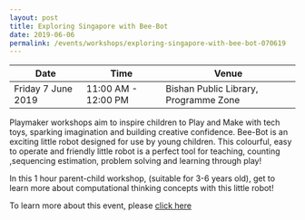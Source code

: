 ```yaml
---
layout: post
title: Exploring Singapore with Bee-Bot
date: 2019-06-06
permalink: /events/workshops/exploring-singapore-with-bee-bot-070619
---
```


| Date | Time | Venue |
|--------|---|---|
| Friday 7 June 2019 | 11:00 AM - 12:00 PM | Bishan Public Library, Programme Zone |

Playmaker workshops aim to inspire children to Play and Make with tech toys, sparking imagination and building creative confidence. Bee-Bot is an exciting little robot designed for use by young children. This colourful, easy to operate and friendly little robot is a perfect tool for teaching, counting ,sequencing estimation, problem solving and learning through play!

In this 1 hour parent-child workshop, (suitable for 3-6 years old), get to learn more about computational thinking concepts with this little robot!

To learn more about this event, please <a href="https://www.nlb.gov.sg/golibrary2/e/playmaker-learning-with-tech-toys-for-kids-19244688" target="_blank">click here</a>
